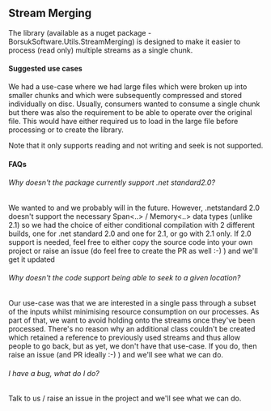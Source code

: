 ## Stream Merging
The library (available as a nuget package - BorsukSoftware.Utils.StreamMerging) is designed to make it easier to process (read only) multiple streams as a single chunk.

#### Suggested use cases
We had a use-case where we had large files which were broken up into smaller chunks and which were subsequently compressed and stored individually on disc. Usually, consumers wanted to consume a single chunk but there was also the requirement to be able to operate over the original file. This would have either required us to load in the large file before processing or to create the library. 

Note that it only supports reading and not writing and seek is not supported.
#### FAQs

###### Why doesn't the package currently support .net standard2.0?
We wanted to and we probably will in the future. However, .netstandard 2.0 doesn't support the necessary Span<..> / Memory<..> data types (unlike 2.1) so we had the choice of either conditional compilation with 2 different builds, one for .net standard 2.0 and one for 2.1, or go with 2.1 only. If 2.0 support is needed, feel free to either copy the source code into your own project or raise an issue (do feel free to create the PR as well :-) ) and we'll get it updated

###### Why doesn't the code support being able to seek to a given location?
Our use-case was that we are interested in a single pass through a subset of the inputs whilst minimising resource consumption on our processes. As part of that, we want to avoid holding onto the streams once they've been processed. There's no reason why an additional class couldn't be created which retained a reference to previously used streams and thus allow people to go back, but as yet, we don't have that use-case. If you do, then raise an issue (and PR ideally :-) ) and we'll see what we can do.

###### I have a bug, what do I do?
Talk to us / raise an issue in the project and we'll see what we can do.

